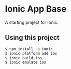 Ionic App Base
=====================

A starting project for Ionic.

## Using this project

```bash
$ npm install -g ionic
$ ionic platform add ios
$ ionic build ios
$ ionic emulate ios

```
